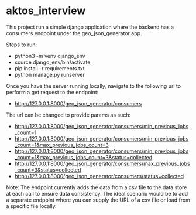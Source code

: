 # aktos_interview

This project run a simple django application where the backend has a consumers endpoint under the geo_json_generator app.

Steps to run:
- python3 -m venv django_env
- source django_env/bin/activate
- pip install -r requirements.txt
- python manage.py runserver

Once you have the server running locally, navigate to the following url to perform a get request to the endpoint:
- http://127.0.0.1:8000/geo_json_generator/consumers

The url can be changed to provide params as such:
- http://127.0.0.1:8000/geo_json_generator/consumers/min_previous_jobs_count=1
- http://127.0.0.1:8000/geo_json_generator/consumers/min_previous_jobs_count=1&max_previous_jobs_count=3
- http://127.0.0.1:8000/geo_json_generator/consumers/min_previous_jobs_count=1&max_previous_jobs_count=3&status=collected
- http://127.0.0.1:8000/geo_json_generator/consumers/max_previous_jobs_count=3&status=collected
- http://127.0.0.1:8000/geo_json_generator/consumers/status=collected

Note: The endpoint currently adds the data from a csv file to the data store at each call to ensure data consistency. The ideal scenario would be to add a separate endpoint where you can supply the URL of a csv file or load from a specific file locally.
